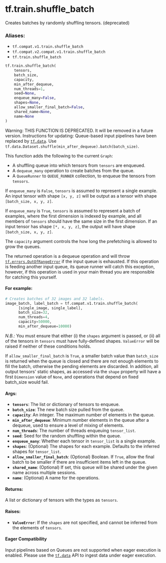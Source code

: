 <div itemscope itemtype="http://developers.google.com/ReferenceObject">
<meta itemprop="name" content="tf.train.shuffle_batch" />
<meta itemprop="path" content="Stable" />
</div>

# tf.train.shuffle_batch

Creates batches by randomly shuffling tensors. (deprecated)

### Aliases:

* `tf.compat.v1.train.shuffle_batch`
* `tf.compat.v2.compat.v1.train.shuffle_batch`
* `tf.train.shuffle_batch`

``` python
tf.train.shuffle_batch(
    tensors,
    batch_size,
    capacity,
    min_after_dequeue,
    num_threads=1,
    seed=None,
    enqueue_many=False,
    shapes=None,
    allow_smaller_final_batch=False,
    shared_name=None,
    name=None
)
```

<!-- Placeholder for "Used in" -->

Warning: THIS FUNCTION IS DEPRECATED. It will be removed in a future version.
Instructions for updating:
Queue-based input pipelines have been replaced by <a href="../../tf/data.md"><code>tf.data</code></a>. Use `tf.data.Dataset.shuffle(min_after_dequeue).batch(batch_size)`.

This function adds the following to the current `Graph`:

* A shuffling queue into which tensors from `tensors` are enqueued.
* A `dequeue_many` operation to create batches from the queue.
* A `QueueRunner` to `QUEUE_RUNNER` collection, to enqueue the tensors
  from `tensors`.

If `enqueue_many` is `False`, `tensors` is assumed to represent a
single example.  An input tensor with shape `[x, y, z]` will be output
as a tensor with shape `[batch_size, x, y, z]`.

If `enqueue_many` is `True`, `tensors` is assumed to represent a
batch of examples, where the first dimension is indexed by example,
and all members of `tensors` should have the same size in the
first dimension.  If an input tensor has shape `[*, x, y, z]`, the
output will have shape `[batch_size, x, y, z]`.

The `capacity` argument controls the how long the prefetching is allowed to
grow the queues.

The returned operation is a dequeue operation and will throw
<a href="../../tf/errors/OutOfRangeError.md"><code>tf.errors.OutOfRangeError</code></a> if the input queue is exhausted. If this
operation is feeding another input queue, its queue runner will catch
this exception, however, if this operation is used in your main thread
you are responsible for catching this yourself.

#### For example:



```python
# Creates batches of 32 images and 32 labels.
image_batch, label_batch = tf.compat.v1.train.shuffle_batch(
      [single_image, single_label],
      batch_size=32,
      num_threads=4,
      capacity=50000,
      min_after_dequeue=10000)
```

*N.B.:* You must ensure that either (i) the `shapes` argument is
passed, or (ii) all of the tensors in `tensors` must have
fully-defined shapes. `ValueError` will be raised if neither of
these conditions holds.

If `allow_smaller_final_batch` is `True`, a smaller batch value than
`batch_size` is returned when the queue is closed and there are not enough
elements to fill the batch, otherwise the pending elements are discarded.
In addition, all output tensors' static shapes, as accessed via the
`shape` property will have a first `Dimension` value of `None`, and
operations that depend on fixed batch_size would fail.

#### Args:


* <b>`tensors`</b>: The list or dictionary of tensors to enqueue.
* <b>`batch_size`</b>: The new batch size pulled from the queue.
* <b>`capacity`</b>: An integer. The maximum number of elements in the queue.
* <b>`min_after_dequeue`</b>: Minimum number elements in the queue after a
  dequeue, used to ensure a level of mixing of elements.
* <b>`num_threads`</b>: The number of threads enqueuing `tensor_list`.
* <b>`seed`</b>: Seed for the random shuffling within the queue.
* <b>`enqueue_many`</b>: Whether each tensor in `tensor_list` is a single example.
* <b>`shapes`</b>: (Optional) The shapes for each example.  Defaults to the
  inferred shapes for `tensor_list`.
* <b>`allow_smaller_final_batch`</b>: (Optional) Boolean. If `True`, allow the final
  batch to be smaller if there are insufficient items left in the queue.
* <b>`shared_name`</b>: (Optional) If set, this queue will be shared under the given
  name across multiple sessions.
* <b>`name`</b>: (Optional) A name for the operations.


#### Returns:

A list or dictionary of tensors with the types as `tensors`.



#### Raises:


* <b>`ValueError`</b>: If the `shapes` are not specified, and cannot be
  inferred from the elements of `tensors`.



#### Eager Compatibility
Input pipelines based on Queues are not supported when eager execution is
enabled. Please use the <a href="../../tf/data.md"><code>tf.data</code></a> API to ingest data under eager execution.

